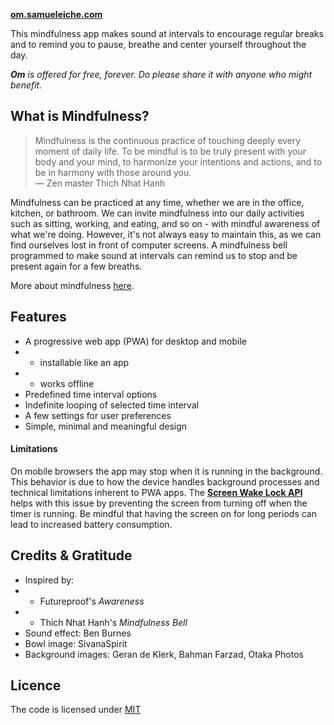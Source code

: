 **[om.samueleiche.com](https://om.samueleiche.com)**

This mindfulness app makes sound at intervals to encourage regular breaks and to remind you to pause, breathe and center yourself throughout the day.

_**Om** is offered for free, forever. Do please share it with anyone who might benefit._

## What is Mindfulness?

> Mindfulness is the continuous practice of touching deeply every moment of daily life. To be mindful is to be truly present with your body and your mind, to harmonize your intentions and actions, and to be in harmony with those around you. \
>  — Zen master Thich Nhat Hanh

Mindfulness can be practiced at any time, whether we are in the office, kitchen, or bathroom. We can invite mindfulness into our daily activities such as sitting, working, and eating, and so on - with mindful awareness of what we're doing. However, it's not always easy to maintain this, as we can find ourselves lost in front of computer screens. A mindfulness bell programmed to make sound at intervals
can remind us to stop and be present again for a few breaths.

More about mindfulness <a href='./MINDFULNESS'>here</a>.

## Features

-   A progressive web app (PWA) for desktop and mobile
-   -   installable like an app
-   -   works offline
-   Predefined time interval options
-   Indefinite looping of selected time interval
-   A few settings for user preferences
-   Simple, minimal and meaningful design

#### Limitations

On mobile browsers the app may stop when it is running in the background. This behavior is due to how the device handles background processes and technical limitations inherent to PWA apps. The **[Screen Wake Lock API](https://developer.mozilla.org/en-US/docs/Web/API/Screen_Wake_Lock_API)** helps with this issue by preventing the screen from turning off when the timer is running. Be mindful that having the screen on for long periods can lead to increased battery consumption.

## Credits & Gratitude

-   Inspired by:
-   -   Futureproof's _Awareness_
-   -   Thich Nhat Hanh's _Mindfulness Bell_
-   Sound effect: Ben Burnes
-   Bowl image: SivanaSpirit
-   Background images: Geran de Klerk, Bahman Farzad, Otaka Photos

## Licence

The code is licensed under <a href='./LICENSE'>MIT</a>
